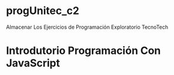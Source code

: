 # progUnitec_c2
Almacenar Los Ejercicios de Programación Exploratorio TecnoTech
# Introdutorio Programación Con JavaScript
